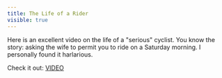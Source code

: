 ---title: The Life of a Ridervisible: true---Here is an excellent video on the life of a "serious" cyclist. You know the story: asking the wife to permit you to ride on a Saturday morning. I personally found it harlarious.

Check it out: [VIDEO][5]

 [5]: http://www.xtranormal.com/watch/6694173 "The Life of a Rider"